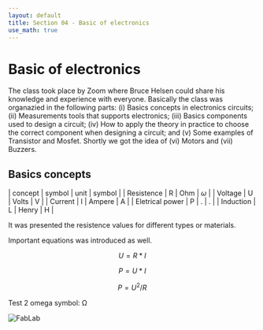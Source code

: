 ```yaml
---
layout: default
title: Section 04 - Basic of electronics
use_math: true
---
```


# Basic of electronics

The class took place by Zoom where Bruce Helsen could share his knowledge and experience with everyone.
Basically the class was organazied in the following parts: (i) Basics concepts in electronics circuits; (ii) Measurements tools that supports electronics; (iii) Basics components used to design a circuit; (iv) How to apply the theory in practice to choose the correct component when designing a circuit; and (v) Some examples of Transistor and Mosfet.
Shortly we got the idea of (vi) Motors and (vii) Buzzers.

## Basics concepts

| concept | symbol | unit | symbol |
| Resistence | R | Ohm | $\omega$ |
| Voltage | U | Volts | V |
| Current | I | Ampere | A |
| Eletrical power | P | . | . |
| Induction | L | Henry | H |

It was presented the resistence values for different types or materials.

Important equations was introduced as well.

$$
	U = R * I
$$

$$
	P = U * I
$$

$$
	P = U^2 / R
$$


Test 2 omega symbol: &#x3a9; 

![FabLab](imgs/Fab_Lab_logo.png)